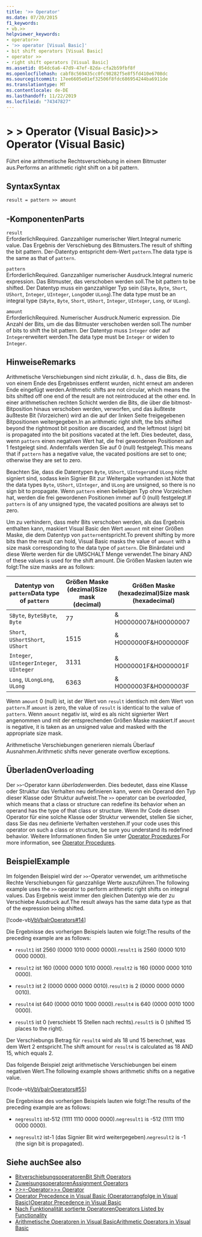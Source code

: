 ```yaml
---
title: '>> Operator'
ms.date: 07/20/2015
f1_keywords:
- vb.>>
helpviewer_keywords:
- operator>>
- '>> operator [Visual Basic]'
- bit shift operators [Visual Basic]
- operator >>
- right shift operators [Visual Basic]
ms.assetid: 054dc6a6-47d9-47ef-82da-cfa2b59fbf8f
ms.openlocfilehash: cabf8c569435cc0fc98282f5e8f5fd410e6708dc
ms.sourcegitcommit: 17ee6605e01ef32506f8fdc686954244ba6911de
ms.translationtype: MT
ms.contentlocale: de-DE
ms.lasthandoff: 11/22/2019
ms.locfileid: "74347827"
---
```

# <a name="-operator-visual-basic"></a><span data-ttu-id="b12c5-102">> > Operator (Visual Basic)</span><span class="sxs-lookup"><span data-stu-id="b12c5-102">>> Operator (Visual Basic)</span></span>
<span data-ttu-id="b12c5-103">Führt eine arithmetische Rechtsverschiebung in einem Bitmuster aus.</span><span class="sxs-lookup"><span data-stu-id="b12c5-103">Performs an arithmetic right shift on a bit pattern.</span></span>  
  
## <a name="syntax"></a><span data-ttu-id="b12c5-104">Syntax</span><span class="sxs-lookup"><span data-stu-id="b12c5-104">Syntax</span></span>  
  
```vb  
result = pattern >> amount  
```  
  
## <a name="parts"></a><span data-ttu-id="b12c5-105">-Komponenten</span><span class="sxs-lookup"><span data-stu-id="b12c5-105">Parts</span></span>  
 `result`  
 <span data-ttu-id="b12c5-106">Erforderlich</span><span class="sxs-lookup"><span data-stu-id="b12c5-106">Required.</span></span> <span data-ttu-id="b12c5-107">Ganzzahliger numerischer Wert.</span><span class="sxs-lookup"><span data-stu-id="b12c5-107">Integral numeric value.</span></span> <span data-ttu-id="b12c5-108">Das Ergebnis der Verschiebung des Bitmusters.</span><span class="sxs-lookup"><span data-stu-id="b12c5-108">The result of shifting the bit pattern.</span></span> <span data-ttu-id="b12c5-109">Der-Datentyp entspricht dem-Wert `pattern`.</span><span class="sxs-lookup"><span data-stu-id="b12c5-109">The data type is the same as that of `pattern`.</span></span>  
  
 `pattern`  
 <span data-ttu-id="b12c5-110">Erforderlich</span><span class="sxs-lookup"><span data-stu-id="b12c5-110">Required.</span></span> <span data-ttu-id="b12c5-111">Ganzzahliger numerischer Ausdruck.</span><span class="sxs-lookup"><span data-stu-id="b12c5-111">Integral numeric expression.</span></span> <span data-ttu-id="b12c5-112">Das Bitmuster, das verschoben werden soll.</span><span class="sxs-lookup"><span data-stu-id="b12c5-112">The bit pattern to be shifted.</span></span> <span data-ttu-id="b12c5-113">Der Datentyp muss ein ganzzahliger Typ sein (`SByte`, `Byte`, `Short`, `UShort`, `Integer`, `UInteger`, `Long`oder `ULong`).</span><span class="sxs-lookup"><span data-stu-id="b12c5-113">The data type must be an integral type (`SByte`, `Byte`, `Short`, `UShort`, `Integer`, `UInteger`, `Long`, or `ULong`).</span></span>  
  
 `amount`  
 <span data-ttu-id="b12c5-114">Erforderlich</span><span class="sxs-lookup"><span data-stu-id="b12c5-114">Required.</span></span> <span data-ttu-id="b12c5-115">Numerischer Ausdruck.</span><span class="sxs-lookup"><span data-stu-id="b12c5-115">Numeric expression.</span></span> <span data-ttu-id="b12c5-116">Die Anzahl der Bits, um die das Bitmuster verschoben werden soll.</span><span class="sxs-lookup"><span data-stu-id="b12c5-116">The number of bits to shift the bit pattern.</span></span> <span data-ttu-id="b12c5-117">Der Datentyp muss `Integer` oder auf `Integer`erweitert werden.</span><span class="sxs-lookup"><span data-stu-id="b12c5-117">The data type must be `Integer` or widen to `Integer`.</span></span>  
  
## <a name="remarks"></a><span data-ttu-id="b12c5-118">Hinweise</span><span class="sxs-lookup"><span data-stu-id="b12c5-118">Remarks</span></span>  
 <span data-ttu-id="b12c5-119">Arithmetische Verschiebungen sind nicht zirkulär, d. h., dass die Bits, die von einem Ende des Ergebnisses entfernt wurden, nicht erneut am anderen Ende eingefügt werden.</span><span class="sxs-lookup"><span data-stu-id="b12c5-119">Arithmetic shifts are not circular, which means the bits shifted off one end of the result are not reintroduced at the other end.</span></span> <span data-ttu-id="b12c5-120">In einer arithmetischen rechten Schicht werden die Bits, die über die bitmost-Bitposition hinaus verschoben werden, verworfen, und das äußteste äußteste Bit (Vorzeichen) wird an die auf der linken Seite freigegebenen Bitpositionen weitergegeben.</span><span class="sxs-lookup"><span data-stu-id="b12c5-120">In an arithmetic right shift, the bits shifted beyond the rightmost bit position are discarded, and the leftmost (sign) bit is propagated into the bit positions vacated at the left.</span></span> <span data-ttu-id="b12c5-121">Dies bedeutet, dass, wenn `pattern` einen negativen Wert hat, die frei gewordenen Positionen auf 1 festgelegt sind. Andernfalls werden Sie auf 0 (null) festgelegt.</span><span class="sxs-lookup"><span data-stu-id="b12c5-121">This means that if `pattern` has a negative value, the vacated positions are set to one; otherwise they are set to zero.</span></span>  
  
 <span data-ttu-id="b12c5-122">Beachten Sie, dass die Datentypen `Byte`, `UShort`, `UInteger`und `ULong` nicht signiert sind, sodass kein Signier Bit zur Weitergabe vorhanden ist.</span><span class="sxs-lookup"><span data-stu-id="b12c5-122">Note that the data types `Byte`, `UShort`, `UInteger`, and `ULong` are unsigned, so there is no sign bit to propagate.</span></span> <span data-ttu-id="b12c5-123">Wenn `pattern` einen beliebigen Typ ohne Vorzeichen hat, werden die frei gewordenen Positionen immer auf 0 (null) festgelegt.</span><span class="sxs-lookup"><span data-stu-id="b12c5-123">If `pattern` is of any unsigned type, the vacated positions are always set to zero.</span></span>  
  
 <span data-ttu-id="b12c5-124">Um zu verhindern, dass mehr Bits verschoben werden, als das Ergebnis enthalten kann, maskiert Visual Basic den Wert `amount` mit einer Größen Maske, die dem Datentyp von `pattern`entspricht.</span><span class="sxs-lookup"><span data-stu-id="b12c5-124">To prevent shifting by more bits than the result can hold, Visual Basic masks the value of `amount` with a size mask corresponding to the data type of `pattern`.</span></span> <span data-ttu-id="b12c5-125">Die Binärdatei und diese Werte werden für die UMSCHALT Menge verwendet.</span><span class="sxs-lookup"><span data-stu-id="b12c5-125">The binary AND of these values is used for the shift amount.</span></span> <span data-ttu-id="b12c5-126">Die Größen Masken lauten wie folgt:</span><span class="sxs-lookup"><span data-stu-id="b12c5-126">The size masks are as follows:</span></span>  
  
|<span data-ttu-id="b12c5-127">Datentyp von `pattern`</span><span class="sxs-lookup"><span data-stu-id="b12c5-127">Data type of `pattern`</span></span>|<span data-ttu-id="b12c5-128">Größen Maske (dezimal)</span><span class="sxs-lookup"><span data-stu-id="b12c5-128">Size mask (decimal)</span></span>|<span data-ttu-id="b12c5-129">Größen Maske (hexadezimal)</span><span class="sxs-lookup"><span data-stu-id="b12c5-129">Size mask (hexadecimal)</span></span>|  
|----------------------------|---------------------------|-------------------------------|  
|<span data-ttu-id="b12c5-130">`SByte`, `Byte`</span><span class="sxs-lookup"><span data-stu-id="b12c5-130">`SByte`, `Byte`</span></span>|<span data-ttu-id="b12c5-131">7</span><span class="sxs-lookup"><span data-stu-id="b12c5-131">7</span></span>|<span data-ttu-id="b12c5-132">& H00000007</span><span class="sxs-lookup"><span data-stu-id="b12c5-132">&H00000007</span></span>|  
|<span data-ttu-id="b12c5-133">`Short`, `UShort`</span><span class="sxs-lookup"><span data-stu-id="b12c5-133">`Short`, `UShort`</span></span>|<span data-ttu-id="b12c5-134">15</span><span class="sxs-lookup"><span data-stu-id="b12c5-134">15</span></span>|<span data-ttu-id="b12c5-135">& H0000000F</span><span class="sxs-lookup"><span data-stu-id="b12c5-135">&H0000000F</span></span>|  
|<span data-ttu-id="b12c5-136">`Integer`, `UInteger`</span><span class="sxs-lookup"><span data-stu-id="b12c5-136">`Integer`, `UInteger`</span></span>|<span data-ttu-id="b12c5-137">31</span><span class="sxs-lookup"><span data-stu-id="b12c5-137">31</span></span>|<span data-ttu-id="b12c5-138">& H0000001F</span><span class="sxs-lookup"><span data-stu-id="b12c5-138">&H0000001F</span></span>|  
|<span data-ttu-id="b12c5-139">`Long`, `ULong`</span><span class="sxs-lookup"><span data-stu-id="b12c5-139">`Long`, `ULong`</span></span>|<span data-ttu-id="b12c5-140">63</span><span class="sxs-lookup"><span data-stu-id="b12c5-140">63</span></span>|<span data-ttu-id="b12c5-141">& H0000003F</span><span class="sxs-lookup"><span data-stu-id="b12c5-141">&H0000003F</span></span>|  
  
 <span data-ttu-id="b12c5-142">Wenn `amount` 0 (null) ist, ist der Wert von `result` identisch mit dem Wert von `pattern`.</span><span class="sxs-lookup"><span data-stu-id="b12c5-142">If `amount` is zero, the value of `result` is identical to the value of `pattern`.</span></span> <span data-ttu-id="b12c5-143">Wenn `amount` negativ ist, wird es als nicht signierter Wert angenommen und mit der entsprechenden Größen Maske maskiert.</span><span class="sxs-lookup"><span data-stu-id="b12c5-143">If `amount` is negative, it is taken as an unsigned value and masked with the appropriate size mask.</span></span>  
  
 <span data-ttu-id="b12c5-144">Arithmetische Verschiebungen generieren niemals Überlauf Ausnahmen.</span><span class="sxs-lookup"><span data-stu-id="b12c5-144">Arithmetic shifts never generate overflow exceptions.</span></span>  
  
## <a name="overloading"></a><span data-ttu-id="b12c5-145">Überladen</span><span class="sxs-lookup"><span data-stu-id="b12c5-145">Overloading</span></span>  
 <span data-ttu-id="b12c5-146">Der `>>`-Operator kann *überladen*werden. Dies bedeutet, dass eine Klasse oder Struktur das Verhalten neu definieren kann, wenn ein Operand den Typ dieser Klasse oder Struktur aufweist.</span><span class="sxs-lookup"><span data-stu-id="b12c5-146">The `>>` operator can be *overloaded*, which means that a class or structure can redefine its behavior when an operand has the type of that class or structure.</span></span> <span data-ttu-id="b12c5-147">Wenn Ihr Code diesen Operator für eine solche Klasse oder Struktur verwendet, stellen Sie sicher, dass Sie das neu definierte Verhalten verstehen.</span><span class="sxs-lookup"><span data-stu-id="b12c5-147">If your code uses this operator on such a class or structure, be sure you understand its redefined behavior.</span></span> <span data-ttu-id="b12c5-148">Weitere Informationen finden Sie unter [Operator Procedures](../../../visual-basic/programming-guide/language-features/procedures/operator-procedures.md).</span><span class="sxs-lookup"><span data-stu-id="b12c5-148">For more information, see [Operator Procedures](../../../visual-basic/programming-guide/language-features/procedures/operator-procedures.md).</span></span>  
  
## <a name="example"></a><span data-ttu-id="b12c5-149">Beispiel</span><span class="sxs-lookup"><span data-stu-id="b12c5-149">Example</span></span>  
 <span data-ttu-id="b12c5-150">Im folgenden Beispiel wird der `>>`-Operator verwendet, um arithmetische Rechte Verschiebungen für ganzzahlige Werte auszuführen.</span><span class="sxs-lookup"><span data-stu-id="b12c5-150">The following example uses the `>>` operator to perform arithmetic right shifts on integral values.</span></span> <span data-ttu-id="b12c5-151">Das Ergebnis weist immer den gleichen Datentyp wie der zu Verschiebe Ausdruck auf.</span><span class="sxs-lookup"><span data-stu-id="b12c5-151">The result always has the same data type as that of the expression being shifted.</span></span>  
  
 [!code-vb[VbVbalrOperators#14](~/samples/snippets/visualbasic/VS_Snippets_VBCSharp/VbVbalrOperators/VB/Class1.vb#14)]  
  
 <span data-ttu-id="b12c5-152">Die Ergebnisse des vorherigen Beispiels lauten wie folgt:</span><span class="sxs-lookup"><span data-stu-id="b12c5-152">The results of the preceding example are as follows:</span></span>  
  
- <span data-ttu-id="b12c5-153">`result1` ist 2560 (0000 1010 0000 0000).</span><span class="sxs-lookup"><span data-stu-id="b12c5-153">`result1` is 2560 (0000 1010 0000 0000).</span></span>  
  
- <span data-ttu-id="b12c5-154">`result2` ist 160 (0000 0000 1010 0000).</span><span class="sxs-lookup"><span data-stu-id="b12c5-154">`result2` is 160 (0000 0000 1010 0000).</span></span>  
  
- <span data-ttu-id="b12c5-155">`result3` ist 2 (0000 0000 0000 0010).</span><span class="sxs-lookup"><span data-stu-id="b12c5-155">`result3` is 2 (0000 0000 0000 0010).</span></span>  
  
- <span data-ttu-id="b12c5-156">`result4` ist 640 (0000 0010 1000 0000).</span><span class="sxs-lookup"><span data-stu-id="b12c5-156">`result4` is 640 (0000 0010 1000 0000).</span></span>  
  
- <span data-ttu-id="b12c5-157">`result5` ist 0 (verschiebt 15 Stellen nach rechts).</span><span class="sxs-lookup"><span data-stu-id="b12c5-157">`result5` is 0 (shifted 15 places to the right).</span></span>  
  
 <span data-ttu-id="b12c5-158">Der Verschiebungs Betrag für `result4` wird als 18 und 15 berechnet, was dem Wert 2 entspricht.</span><span class="sxs-lookup"><span data-stu-id="b12c5-158">The shift amount for `result4` is calculated as 18 AND 15, which equals 2.</span></span>  
  
 <span data-ttu-id="b12c5-159">Das folgende Beispiel zeigt arithmetische Verschiebungen bei einem negativen Wert.</span><span class="sxs-lookup"><span data-stu-id="b12c5-159">The following example shows arithmetic shifts on a negative value.</span></span>  
  
 [!code-vb[VbVbalrOperators#55](~/samples/snippets/visualbasic/VS_Snippets_VBCSharp/VbVbalrOperators/VB/Class1.vb#55)]  
  
 <span data-ttu-id="b12c5-160">Die Ergebnisse des vorherigen Beispiels lauten wie folgt:</span><span class="sxs-lookup"><span data-stu-id="b12c5-160">The results of the preceding example are as follows:</span></span>  
  
- <span data-ttu-id="b12c5-161">`negresult1` ist-512 (1111 1110 0000 0000).</span><span class="sxs-lookup"><span data-stu-id="b12c5-161">`negresult1` is -512 (1111 1110 0000 0000).</span></span>  
  
- <span data-ttu-id="b12c5-162">`negresult2` ist-1 (das Signier Bit wird weitergegeben).</span><span class="sxs-lookup"><span data-stu-id="b12c5-162">`negresult2` is -1 (the sign bit is propagated).</span></span>  
  
## <a name="see-also"></a><span data-ttu-id="b12c5-163">Siehe auch</span><span class="sxs-lookup"><span data-stu-id="b12c5-163">See also</span></span>

- [<span data-ttu-id="b12c5-164">Bitverschiebungsoperatoren</span><span class="sxs-lookup"><span data-stu-id="b12c5-164">Bit Shift Operators</span></span>](../../../visual-basic/language-reference/operators/bit-shift-operators.md)
- [<span data-ttu-id="b12c5-165">Zuweisungsoperatoren</span><span class="sxs-lookup"><span data-stu-id="b12c5-165">Assignment Operators</span></span>](../../../visual-basic/language-reference/operators/assignment-operators.md)
- [<span data-ttu-id="b12c5-166">>>=-Operator</span><span class="sxs-lookup"><span data-stu-id="b12c5-166">>>= Operator</span></span>](../../../visual-basic/language-reference/operators/right-shift-assignment-operator.md)
- [<span data-ttu-id="b12c5-167">Operator Precedence in Visual Basic (Operatorrangfolge in Visual Basic)</span><span class="sxs-lookup"><span data-stu-id="b12c5-167">Operator Precedence in Visual Basic</span></span>](../../../visual-basic/language-reference/operators/operator-precedence.md)
- [<span data-ttu-id="b12c5-168">Nach Funktionalität sortierte Operatoren</span><span class="sxs-lookup"><span data-stu-id="b12c5-168">Operators Listed by Functionality</span></span>](../../../visual-basic/language-reference/operators/operators-listed-by-functionality.md)
- [<span data-ttu-id="b12c5-169">Arithmetische Operatoren in Visual Basic</span><span class="sxs-lookup"><span data-stu-id="b12c5-169">Arithmetic Operators in Visual Basic</span></span>](../../../visual-basic/programming-guide/language-features/operators-and-expressions/arithmetic-operators.md)
